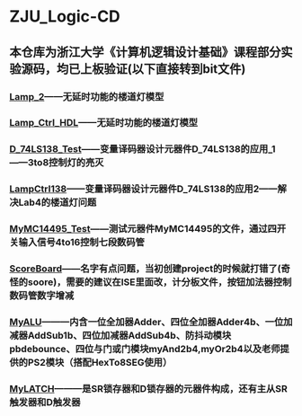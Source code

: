 # ZJU_Logic-CD
## 本仓库为浙江大学《计算机逻辑设计基础》课程部分实验源码，均已上板验证(以下直接转到bit文件)
### [Lamp_2](./Lab4/Lamp_2/lampctrl_draw_1.bit)——无延时功能的楼道灯模型
### [Lamp_Ctrl_HDL](./Lab4/Lamp_Ctrl_HDL/lampctrl_1.bit)——无延时功能的楼道灯模型
### [D_74LS138_Test](./Lab5/D_74LS138_Test/d_74ls138_test.bit)——变量译码器设计元器件D_74LS138的应用_1——3to8控制灯的亮灭
### [LampCtrl138](./Lab5/LampCtrl138/lampctrl138.bit)——变量译码器设计元器件D_74LS138的应用2——解决Lab4的楼道灯问题
### [MyMC14495_Test](./Lab6/MyMC14495_Test/mymc14495_test.bit)——测试元器件MyMC14495的文件，通过四开关输入信号4to16控制七段数码管
### [ScoreBoard](./Lab7/SooreBoard/top.bit)——名字有点问题，当初创建project的时候就打错了(奇怪的soore)，需要的建议在ISE里面改，计分板文件，按钮加法器控制数码管数字增减
### [MyALU](./Lab8/MyALU/top.bit)———内含一位全加器Adder、四位全加器Adder4b、一位加减器AddSub1b、四位加减器AddSub4b、防抖动模块pbdebounce、四位与门或门模块myAnd2b4,myOr2b4以及老师提供的PS2模块（搭配HexTo8SEG使用）
### [MyLATCH](./Lab9/MyLATCHS/top.bit)———是SR锁存器和D锁存器的元器件构成，还有主从SR触发器和D触发器
